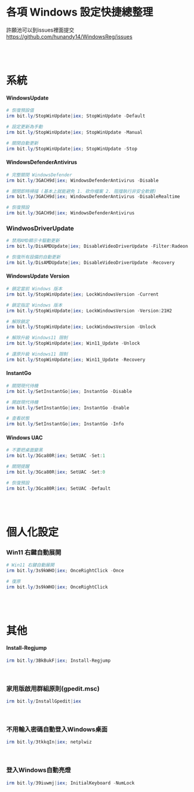 各項 Windows 設定快捷總整理  
===

許願池可以到issues裡面提交  
https://github.com/hunandy14/WindowsReg/issues

<br><br>

# 系統
#### WindowsUpdate

```ps1
# 恢復預設值
irm bit.ly/StopWinUpdate|iex; StopWinUpdate -Default

# 設定更新為手動
irm bit.ly/StopWinUpdate|iex; StopWinUpdate -Manual

# 關閉自動更新
irm bit.ly/StopWinUpdate|iex; StopWinUpdate -Stop
```

#### WindowsDefenderAntivirus

```ps1
# 完整關閉 WindowsDefender
irm bit.ly/3GACH9d|iex; WindowsDefenderAntivirus -Disable

# 關閉即時掃描 (基本上就能避免 1. 砍你檔案 2. 阻擋執行非安全軟體)
irm bit.ly/3GACH9d|iex; WindowsDefenderAntivirus -DisableRealtime

# 恢復預設
irm bit.ly/3GACH9d|iex; WindowsDefenderAntivirus
```

### WindwosDriverUpdate
```ps1
# 禁用AMD顯示卡驅動更新
irm bit.ly/DisAMDUpdate|iex; DisableVideoDriverUpdate -Filter:Radeon

# 恢復所有設備的自動更新
irm bit.ly/DisAMDUpdate|iex; DisableVideoDriverUpdate -Recovery
```

#### WindowsUpdate Version

```ps1
# 鎖定當前 Windows 版本
irm bit.ly/StopWinUpdate|iex; LockWindowsVersion -Current

# 鎖定指定 Windows 版本
irm bit.ly/StopWinUpdate|iex; LockWindowsVersion -Version:21H2

# 解除鎖定
irm bit.ly/StopWinUpdate|iex; LockWindowsVersion -Unlock
```

```ps1
# 解除升級 Windows11 限制
irm bit.ly/StopWinUpdate|iex; Win11_Update -Unlock

# 還原升級 Windows11 限制
irm bit.ly/StopWinUpdate|iex; Win11_Update -Recovery
```

#### InstantGo
```ps1
# 關閉現代待機
irm bit.ly/SetInstantGo|iex; InstantGo -Disable

# 開啟現代待機
irm bit.ly/SetInstantGo|iex; InstantGo -Enable

# 查看狀態
irm bit.ly/SetInstantGo|iex; InstantGo -Info
```



#### Windows UAC
```ps1
# 不要把桌面變黑
irm bit.ly/3Gca80R|iex; SetUAC -Set:1

# 關閉提醒
irm bit.ly/3Gca80R|iex; SetUAC -Set:0

# 恢復預設
irm bit.ly/3Gca80R|iex; SetUAC -Default

```

<br><br>

# 個人化設定
### Win11 右鍵自動展開
```ps1
# Win11 右鍵自動展開
irm bit.ly/3s9kWHO|iex; OnceRightClick -Once

# 復原
irm bit.ly/3s9kWHO|iex; OnceRightClick
```

<br><br>

# 其他
#### Install-Regjump
```ps1
irm bit.ly/3BkBukF|iex; Install-Regjump
```

<br>

### 家用版啟用群組原則(gpedit.msc)
```ps1
irm bit.ly/InstallGpedit|iex
```

<br>

### 不用輸入密碼自動登入Windows桌面
```ps1
irm bit.ly/3tkkqIn|iex; netplwiz
```

<br>

### 登入Windows自動亮燈
```ps1
irm bit.ly/39iuwmj|iex; InitialKeyboard -NumLock
```
